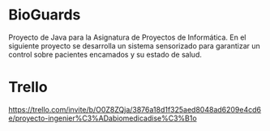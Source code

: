 # BioGuards
Proyecto de Java para la Asignatura de Proyectos de Informática. En el siguiente proyecto se desarrolla un sistema sensorizado para garantizar un control sobre pacientes encamados y su estado de salud.

# Trello
https://trello.com/invite/b/O0Z8ZQja/3876a18d1f325aed8048ad6209e4cd6e/proyecto-ingenier%C3%ADabiomedicadise%C3%B1o
